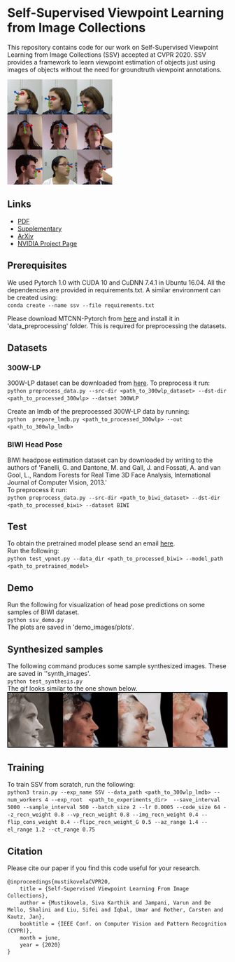 # Self-Supervised Viewpoint Learning from Image Collections

This repository contains code for our work on Self-Supervised Viewpoint Learning from Image Collections (SSV) accepted at CVPR 2020. 
SSV provides a framework to learn viewpoint estimation of objects just using images of objects without the need for groundtruth viewpoint annotations.

![ssv](utils/ssv_small.gif)

## Links
* [PDF](https://research.nvidia.com/sites/default/files/pubs/2020-03_Self-Supervised-Viewpoint-Learning/SSV-CVPR2020.pdf)
* [Supplementary](https://research.nvidia.com/sites/default/files/pubs/2020-03_Self-Supervised-Viewpoint-Learning/SSV-CVPR2020-Supp.pdf)
* [ArXiv](http://arxiv.org/abs/2004.01793) 
* [NVIDIA Project Page](https://research.nvidia.com/publication/2020-03_Self-Supervised-Viewpoint-Learning)  


## Prerequisites
We used Pytorch 1.0 with CUDA 10 and CuDNN 7.4.1 in Ubuntu 16.04.
All the dependencies are provided in requirements.txt.
A similar environment can be created using:  
`conda create --name ssv --file requirements.txt`

Please download MTCNN-Pytorch from [here](https://github.com/TropComplique/mtcnn-pytorch) and install it in 'data_preprocessing' folder. This is required for preprocessing the datasets.

## Datasets
### 300W-LP
300W-LP dataset can be downloaded from [here](http://www.cbsr.ia.ac.cn/users/xiangyuzhu/projects/3DDFA/main.htm). To preprocess it run:  
`python preprocess_data.py --src-dir <path_to_300wlp_dataset> --dst-dir <path_to_processed_300wlp> --datset 300WLP`

Create an lmdb of the preprocessed 300W-LP data by running:  
`python  prepare_lmdb.py <path_to_processed_300wlp> --out <path_to_300wlp_lmdb>`


### BIWI Head Pose
BIWI headpose estimation dataset can by downloaded by writing to the authors of 'Fanelli, G. and Dantone, M. and Gall, J. and Fossati, A. and van Gool, L., Random Forests for Real Time 3D Face Analysis, International Journal of Computer Vision, 2013.'   
To preprocess it run:  
`python preprocess_data.py --src-dir <path_to_biwi_dataset> --dst-dir <path_to_processed_biwi> --dataset BIWI`


## Test
To obtain the pretrained model please send an email [here](siva.mustikovela@iwr.uni-heidelberg.de).  
Run the following:   
`python test_vpnet.py --data_dir <path_to_processed_biwi> --model_path <path_to_pretrained_model> `

## Demo
Run the following for visualization of head pose predictions on some samples of BIWI dataset.   
`python ssv_demo.py`  
The plots are saved in 'demo_images/plots'.

## Synthesized samples
The following command produces some sample synthesized images. These are saved in ''synth_images'.  
`python test_synthesis.py`  
The gif looks similar to the one shown below.   
![synthesis examples](synth_images/gen_gif.gif)

## Training
To train SSV from scratch, run the following:  
`python3 train.py --exp_name SSV --data_path <path_to_300wlp_lmdb> --num_workers 4 --exp_root  <path_to_experiments_dir>  --save_interval 5000 --sample_interval 500 --batch_size 2 --lr 0.0005 --code_size 64 --z_recn_weight 0.8 --vp_recn_weight 0.8 --img_recn_weight 0.4 --flip_cons_weight 0.4 --flipc_recn_weight_G 0.5 --az_range 1.4 --el_range 1.2 --ct_range 0.75`

## Citation

Please cite our paper if you find this code useful for your research.

```
@inproceedings{mustikovelaCVPR20,
	title = {Self-Supervised Viewpoint Learning From Image Collections},
	author = {Mustikovela, Siva Karthik and Jampani, Varun and De Mello, Shalini and Liu, Sifei and Iqbal, Umar and Rother, Carsten and Kautz, Jan},
	booktitle = {IEEE Conf. on Computer Vision and Pattern Recognition (CVPR)},
	month = june,
	year = {2020}
}
```
